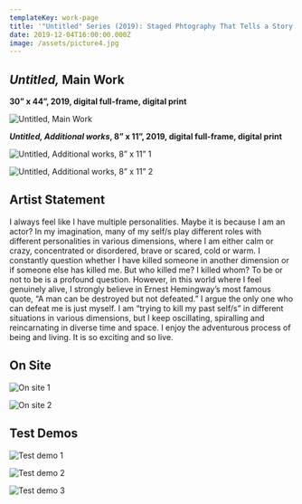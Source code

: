 ```yaml
---
templateKey: work-page
title: '"Untitled" Series (2019): Staged Phtography That Tells a Story'
date: 2019-12-04T16:00:00.000Z
image: /assets/picture4.jpg
---
```

## *Untitled,* Main Work

<div class="lines-1"></div>

**30” x 44”, 2019, digital full-frame, digital print**

<div class="lines-1"></div>

![Untitled, Main Work](/assets/picture4.jpg "Untitled, Main Work")

<div class="lines-1"></div>

***Untitled, Additional works*, 8” x 11”, 2019, digital full-frame, digital print**

<div class="lines-1"></div>

![Untitled, Additional works, 8” x 11” 1](/assets/picture5.jpg "Untitled, Additional works, 8” x 11” 1")

<div class="lines-1"></div>

![Untitled, Additional works, 8” x 11” 2](/assets/picture6.jpg "Untitled, Additional works, 8” x 11” 2")

<div class="lines-1"></div>

## Artist Statement

<div class="lines-1"></div>

<!--StartFragment-->

I always feel like I have multiple personalities. Maybe it is because I am an actor? In my imagination, many of my self/s play different roles with different personalities in various dimensions, where I am either calm or crazy, concentrated or disordered, brave or scared, cold or warm. I constantly question whether I have killed someone in another dimension or if someone else has killed me. But who killed me? I killed whom? To be or not to be is a profound question. However, in this world where I feel genuinely alive, I strongly believe in Ernest Hemingway’s most famous quote, “A man can be destroyed but not defeated.” I argue the only one who can defeat me is just myself. I am “trying to kill my past self/s” in different situations in various dimensions, but I keep oscillating, spiralling and reincarnating in diverse time and space. I enjoy the adventurous process of being and living. It is so exciting and so live. 

<!--EndFragment-->

<div class="lines-1"></div>

## On Site

<div class="lines-1"></div>

![On site 1](/assets/微信图片_20200805215628.jpg "On site 1")

<div class="lines-1"></div>

![On site 2](/assets/微信图片_20200805215631.jpg "On site 2")

<div class="lines-1"></div>

## Test Demos

<div class="lines-1"></div>

![Test demo 1](/assets/微信图片_20200805215634.jpg "Test demo 1")

<div class="lines-1"></div>

![Test demo 2](/assets/微信图片_20200805215636.jpg "Test demo 2")

<div class="lines-1"></div>

![Test demo 3](/assets/微信图片_20200805215640.jpg "Test demo 3")